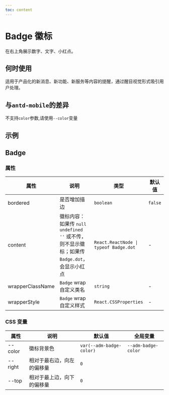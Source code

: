 ```yaml
---
toc: content
---
```


# Badge 徽标

在右上角展示数字、文字、小红点。

## 何时使用

适用于产品化的新消息、新功能、新服务等内容的提醒，通过醒目视觉形式吸引用户处理。

## 与`antd-mobile`的差异

不支持`color`参数,请使用`--color`变量

## 示例

<code src="./demos/demo1.tsx"></code>

## Badge

### 属性

| 属性             | 说明                                                                                            | 类型                                  | 默认值  |
| ---------------- | ----------------------------------------------------------------------------------------------- | ------------------------------------- | ------- |
| bordered         | 是否增加描边                                                                                    | `boolean`                             | `false` |
| content          | 徽标内容：如果传 `null` `undefined` `''` 或不传，则不显示徽标；如果传 `Badge.dot`，会显示小红点 | `React.ReactNode \| typeof Badge.dot` | -       |
| wrapperClassName | `Badge` wrap 自定义类名                                                                         | `string`                              | -       |
| wrapperStyle     | `Badge` wrap 自定义样式                                                                         | `React.CSSProperties`                 | -       |

### CSS 变量

| 属性    | 说明                       | 默认值                   | 全局变量            |
| ------- | -------------------------- | ------------------------ | ------------------- |
| --color | 徽标背景色                 | `var(--adm-badge-color)` | `--adm-badge-color` |
| --right | 相对于最右边，向左的偏移量 | `0`                      |                     |
| --top   | 相对于最上边，向下的偏移量 | `0`                      |                     |

